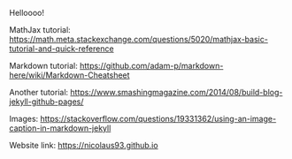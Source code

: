 
Helloooo!

MathJax tutorial: https://math.meta.stackexchange.com/questions/5020/mathjax-basic-tutorial-and-quick-reference

Markdown tutorial: https://github.com/adam-p/markdown-here/wiki/Markdown-Cheatsheet

Another tutorial: https://www.smashingmagazine.com/2014/08/build-blog-jekyll-github-pages/

Images: https://stackoverflow.com/questions/19331362/using-an-image-caption-in-markdown-jekyll

Website link: https://nicolaus93.github.io
